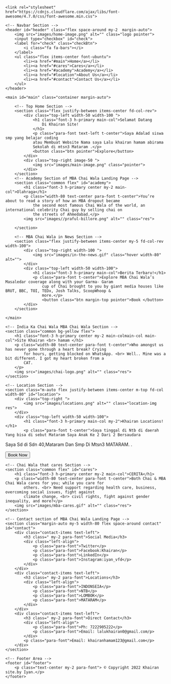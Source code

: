 
<html lang="en">

<head>
    <meta charset="UTF-8">
    <meta http-equiv="X-UA-Compatible" content="IE=edge">
    <meta name="viewport" content="width=device-width, initial-scale=1.0">
    <title>Khairan.site.com</title>
    <link rel="stylesheet" href="style.css">
    <link rel="stylesheet" media="screen and (max-width: 724px)" href="responsive.css">

    <link rel="stylesheet" href="https://cdnjs.cloudflare.com/ajax/libs/font-awesome/4.7.0/css/font-awesome.min.css">
</head>

<body>

    <!-- Navbar Section -->
    <header id="header" class="flex space-around my-2  margin-auto">
        <img src="images/home-image.png" alt="" class="logo pointer">
        <input type="checkbox" id="check">
        <label for="check" class="checkBtn">
            <i class="fa fa-bars"></i>
        </label>
        <ul class="flex items-center font-ubuntu">
            <li><a href="#main">Home</a></li>
            <li><a href="#cares">Cares</a></li>
            <li><a href="#academy">Academy</a></li>
            <li><a href="#location">About Us</a></li>
            <li><a href="#contact">Contact Us</a></li>
        </ul>
    </header>

    <main id="main" class="container margin-auto">

        <!-- Top Home Section -->
        <section class="flex justify-between items-center fd-col-rev">
            <div class="top-left width-50 width-100 ">
                <h1 class="font-3 h-primary main-col">Selamat Datang 
                    Di Khairan Site!
                </h1>
                <p class="para-font text-left t-center">Saya Adalad siswa smp yang belajar coding
                atau Membuat Website Nama saya Lalu khairan hamam abirama
                Sekolah di mtsn3 Mataram .</p>
                <button class="btn pointer">Explore</button>
            </div>
            <div class="top-right image-50 ">
                <img src="images/main-image.png" class="pointer">
            </div>
        </section>
        <!-- Academy Section of MBA Chai Wala Landing Page -->
        <section class="common flex" id="academy">
            <h1 class="font-3 h-primary center my-2 main-col">Olahraga</h1>
            <p class="width-80 text-center para-font t-center">You’re about to read a story of how an MBA dropout became
                the second most famous Chai Wala of the world, an international celebrity Chai guy by selling chai on
                the streets of Ahmedabad.</p>
            <img src="images//praful-billore.png" alt="" class="res">

        </section>

        <!-- MBA Chai Wala in News Section -->
        <section class="flex justify-between items-center my-5 fd-col-rev width-100">
            <div class="top-right width-100 ">
                <img src="images/in-the-news.gif" class="hover width-80" alt="">
            </div>
            <div class="top-left width-50 width-100">
                <h1 class="font-3 h-primary main-col">Berita Terbaru!</h1>
                <p class="para-font t-center">Explore MBA Chai Wala’s Masaledar coverage along with your Garma- Garam
                    cup of Chai brought to you by giant media houses like BRUT, BBC, TOI, TEDx, Josh Talks, ScoopWhoop &
                    more.</p>
                    <button class="btn margin-top pointer">Book </button>
            </div>
        </section>

    </main>

    <!-- India Ka Chai Wala MBA Chai Wala Section -->
    <section class="common bg-yellow flex">
        <h1 class="font-3 h-primary center my-2 main-colmain-col main-col">Site Khairan <br> hamam </h1>
        <p class="width-80 text-center para-font t-center">Who amongst us has never gone through a heart break? Crying
            for hours, getting blocked on WhatsApp. <br> Well.. Mine was a bit different. I got my heart broken from a
            CAT.
        </p>
        <img src="images/chai-logo.png" alt="" class="res">
    </section>

    <!-- Location Section -->
    <section class="m-auto flex justify-between items-center m-top fd-col width-80" id="location">
        <div class="top-right ">
            <img src="images/locations.png" alt="" class="location-img res">
        </div>
        <div class="top-left width-50 width-100">
            <h1 class="font-3 h-primary main-col my-2">Khairan Locations!</h1>
            <p class="para-font t-center">Saya tinggal di Ntb di daerah Yang bisa di sebut Mataram Saya Anak Ke 2 Dari 2 Bersaudara
   Saya Sd di Sdn 40,Mataram Dan Smp Di Mtsn3 MATARAM.             .</p>
        </div>
    </section>
    <button class="btn text-center pointer">Book Now</button>

    <!-- Chai Wala that cares Section -->
    <section class="common flex" id="cares">
        <h1 class="font-3 h-primary center my-2 main-col">CERITA</h1>
        <p class="width-80 text-center para-font t-center">Both Chai & MBA Chai Wala cares for you; while you care for
            others. <br> Need support regarding health care, business, overcoming social issues, fight against
            climate change, <br> civil rights, fight against gender inequality, and more?</p>
        <img src="images/mba-cares.gif" alt="" class="res">
    </section>

    <!-- Contact section of MBA Chai Wala Landing Page -->
    <section class="margin-auto my-5 width-80 flex space-around contact" id="contact">
        <div class="contact-items text-left">
            <h3 class=" my-2 para-font">Social Media</h3>
            <div class="left-align">
                <p class="para-font">Twitter</p>
                <p class="para-font">Facebook:Khairan</p>
                <p class="para-font">LinkedIn</p>
                <p class="para-font">Instagram:iyan_vfd</p>
            </div>
        </div>
        <div class="contact-items text-left">
            <h3 class=" my-2 para-font">Locations</h3>
            <div class="left-align">
                <p class="para-font">INDONSEIA</p>
                <p class="para-font">NTB</p>
                <p class="para-font">LOMBOK</p>
                <p class="para-font">MATARAM</p>
            </div>
        </div>
        <div class="contact-items text-left">
            <h3 class=" my-2 para-font">Direct Contact</h3>
            <div class="left-align">
                <p class="para-font">Ph: 7222905222</p>
                <p class="para-font">Email: lalukhairan0@gmail.com/p>
            </div>
            <p class="para-font">Email: khairanhamam123@gmail.com</p>
        </div>
    </section>

    <!-- Footer Area -->
    <footer id="footer">
        <p class="text-center my-2 para-font"> © Copyright 2022 Khairan site.by Iyan.</p>
    </footer>
</body>
</html>
